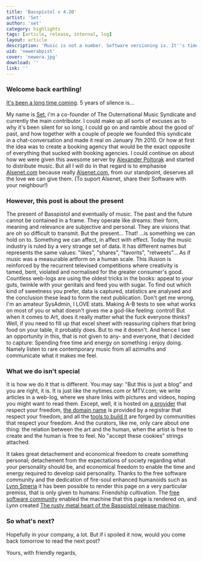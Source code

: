```yaml
---
title: 'Basspistol v 4.20'
artist: 'Set'
author: 'set'
category: highlights
tags: [article, release, internal, log]
layout: article
description: 'Music is not a number. Software versioning is. It''s time to bringing back cultural diversity to the interwebs. '
uid: 'newerabpist'
cover: 'newera.jpg'
download: ''
link: ''
---
```

### Welcome back earthling!

[It's been a long time coming](https://youtu.be/OhSNpX18eLo?ref=TheOuternationalMusicSyndicateWasHere "Hijack - Back To Brixton"). 5 years of silence is... 

My name is [Set](https://set.hallstrom.ch?ref=TheOuternationalMusicSyndicateWasHere "Set's Website"), i'm a co-founder of The Outernational Music Syndicate and currently the main contributor. I could make up all sorts of excuses as to why it's been silent for so long, I could go on and ramble about the good ol' past, and how together with a couple of people we founded this syndicate in a chat-conversation and made it real on January 7th 2010. Or how at first the idea was to create a booking agency that would be the exact opposite of everything that sucked with booking agencies. I could continue on about how we were given this awesome server by [Alexander Poltorak](http://alsenet.com?ref=TheOuternationalMusicSyndicateWasHere "Alsenet.com") and started to distribute music. But all I will do in that regard is to emphasise [Alsenet.com](http://alsenet.com?ref=TheOuternationalMusicSyndicateWasHere "Alsenet.com") because really [Alsenet.com](http://alsenet.com?ref=TheOuternationalMusicSyndicateWasHere "Alsenet.com"), from our standpoint, deserves all the love we can give them. (To suport Alsenet, share their Software with your neighbour!)

### However, this post is about the present

The present of Basspistol and eventually of music. The past and the future cannot be contained in a frame. They operate like dreams: their form, meaning and relevance are subjective and personal. They are visions that are oh so difficult to transmit. But the present... That! ...is something we can hold on to. Something we can affect, in affect with effect. Today the music industry is ruled by a very strange set of data. It has different names but represents the same values: "likes", "shares", "favorits", "retweets"... As if music was a measurable artform on a human scale. This illusion is reinforced by the recurrent televised competitions where creativity is tamed, bent, violated and normalised for the greater consumer's good. Countless web-logs are using the oldest tricks in the books: appeal to your guts, twinkle with your genitals and feed you with sugar. To find out which kind of sweetness you prefer, data is captured, statistics are analysed and the conclusion these lead to form the next publication. Don't get me wrong, I'm an amateur SysAdmin, I LOVE stats. Making A-B tests to see what works on most of you or what doesn't gives me a god-like feeling: control! But when it comes to Art, does it really matter what the fuck everyone thinks? Well, if you need to fill up that excel sheet with reassuring ciphers that bring food on your table, it probably does. But to me it doesn't. And hence I see an opportunity in this, that is not given to any- and everyone, that I decided to capture: Spending free time and energy on something i enjoy doing. Namely listen to rare contemporary music from all azimuths and communicate what it makes me feel.

### What we do isn't special

It is how we do it that is different. You may say: "But this is just a blog" and you are right, it is. It is just like the nytimes.com or MTV.com; we write articles in a web-log, where we share links with pictures and videos, hoping you might want to read them. Except, well, it is hosted on [a provider](http://alsenet.com?ref=TheOuternationalMusicSyndicateWasHere "Alsetnet.com") that respect your freedom, [the domain name](https://www.gandi.net?ref=TheOuternationalMusicSyndicateWasHere) is provided by a registrar that respect your freedom, and all the [tools to build it](https://en.wikipedia.org/wiki/Open-source_model?ref=TheOuternationalMusicSyndicateWasHere "Open Source Software") are forged by communities that respect your freedom. And the curators, like me, only care about one thing: the relation between the art and the human, when the artist is free to create and the human is free to feel. No "accept these cookies" strings attached.

It takes great detachement and economical freedom to create something personal; detachement from the expectations of society regarding what your personality should be, and economical freedom to enable the time and energy required to develop said personality. Thanks to the free software community and the dedication of fire-soul enhanced humanoids such as [Lynn Smeria](https://github.com/aengl?ref=TheOuternationalMusicSyndicateWasHere "Lynn Smeria's Github") it has been possible to render this page on a very particular premiss, that is only given to humans: Friendship cultivation. The [free software community](https://www.fsf.org/?ref=TheOuternationalMusicSyndicateWasHere "Free Software Foundation") enabled the machine that this page is rendered on, and Lynn created [The rusty metal heart of the Basspistol release machine](https://github.com/aengl/publikator?ref=TheOuternationalMusicSyndicateWasHere "Git-Repo for Jekyll enabled Music Album publications"). 

### So what's next?

Hopefully in your company, a lot. But if i spoiled it now, would you come back tomorrow to read the next post?

Yours, with friendly regards,
